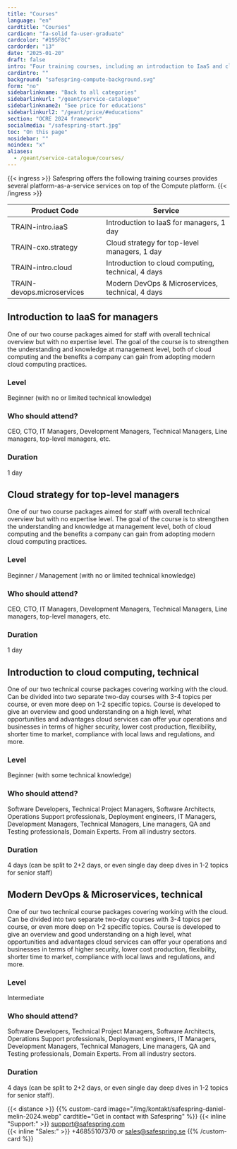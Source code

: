 ```yaml
---
title: "Courses"
language: "en"
cardtitle: "Courses"
cardicon: "fa-solid fa-user-graduate"
cardcolor: "#195F8C"
cardorder: "13"
date: "2025-01-20"
draft: false
intro: "Four training courses, including an introduction to IaaS and cloud computing"
cardintro: ""
background: "safespring-compute-background.svg"
form: "no"
sidebarlinkname: "Back to all categories"
sidebarlinkurl: "/geant/service-catalogue"
sidebarlinkname2: "See price for educations"
sidebarlinkurl2: "/geant/price/#educations"
section: "OCRE 2024 framework"
socialmedia: "/safespring-start.jpg"
toc: "On this page"
nosidebar: ""
noindex: "x"
aliases:
  - /geant/service-catalogue/courses/
---
```


{{< ingress >}}
Safespring offers the following training courses provides several platform-as-a-service services on top of the Compute platform.
{{< /ingress >}}

| Product Code               | Service                                            |
| -------------------------- | -------------------------------------------------- |
| TRAIN-intro.iaaS           | Introduction to IaaS for managers, 1 day           |
| TRAIN-cxo.strategy         | Cloud strategy for top-level managers, 1 day       |
| TRAIN-intro.cloud          | Introduction to cloud computing, technical, 4 days |
| TRAIN-devops.microservices | Modern DevOps & Microservices, technical, 4 days   |

## Introduction to IaaS for managers

One of our two course packages aimed for staff with overall technical overview but with no expertise level. The goal of the course is to strengthen the understanding and knowledge at management level, both of cloud computing and the benefits a company can gain from adopting modern cloud computing practices.

### Level

Beginner (with no or limited technical knowledge)

### Who should attend?

CEO, CTO, IT Managers, Development Managers, Technical Managers, Line managers, top-level managers, etc.

### Duration

1 day

## Cloud strategy for top-level managers

One of our two course packages aimed for staff with overall technical overview but with no expertise level. The goal of the course is to strengthen the understanding and knowledge at management level, both of cloud computing and the benefits a company can gain from adopting modern cloud computing practices.

### Level

Beginner / Management (with no or limited technical knowledge)

### Who should attend?

CEO, CTO, IT Managers, Development Managers, Technical Managers, Line managers, top-level managers, etc.

### Duration

1 day

## Introduction to cloud computing, technical

One of our two technical course packages covering working with the cloud. Can be divided into two separate two-day courses with 3-4 topics per course, or even more deep on 1-2 specific topics. Course is developed to give an overview and good understanding on a high level, what opportunities and advantages cloud services can offer your operations and businesses in terms of higher security, lower cost production, flexibility, shorter time to market, compliance with local laws and regulations, and more.

### Level

Beginner (with some technical knowledge)

### Who should attend?

Software Developers, Technical Project Managers, Software Architects, Operations Support professionals, Deployment engineers, IT Managers, Development Managers, Technical Managers, Line managers, QA and Testing professionals, Domain Experts. From all industry sectors.

### Duration

4 days (can be split to 2+2 days, or even single day deep dives in 1-2 topics for senior staff)

## Modern DevOps & Microservices, technical

One of our two technical course packages covering working with the cloud. Can be divided into two separate two-day courses with 3-4 topics per course, or even more deep on 1-2 specific topics. Course is developed to give an overview and good understanding on a high level, what opportunities and advantages cloud services can offer your operations and businesses in terms of higher security, lower cost production, flexibility, shorter time to market, compliance with local laws and regulations, and more.

### Level

Intermediate

### Who should attend?

Software Developers, Technical Project Managers, Software Architects, Operations Support professionals, Deployment engineers, IT Managers, Development Managers, Technical Managers, Line managers, QA and Testing professionals, Domain Experts. From all industry sectors.

### Duration

4 days (can be split to 2+2 days, or even single day deep dives in 1-2 topics for senior staff).

{{< distance >}}
{{% custom-card image="/img/kontakt/safespring-daniel-melin-2024.webp" cardtitle="Get in contact with Safespring" %}}
{{< inline "Support:" >}} support@safespring.com  
{{< inline "Sales:" >}} +46855107370 or sales@safespring.se
{{% /custom-card %}}
